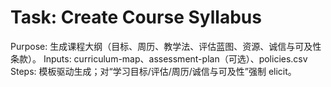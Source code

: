 # Task: Create Course Syllabus

Purpose: 生成课程大纲（目标、周历、教学法、评估蓝图、资源、诚信与可及性条款）。
Inputs: curriculum-map、assessment-plan（可选）、policies.csv
Steps: 模板驱动生成；对“学习目标/评估/周历/诚信与可及性”强制 elicit。

